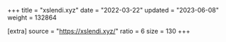 +++
title = "xslendi.xyz"
date = "2022-03-22"
updated = "2023-06-08"
weight = 132864

[extra]
source = "https://xslendi.xyz/"
ratio = 6
size = 130
+++
